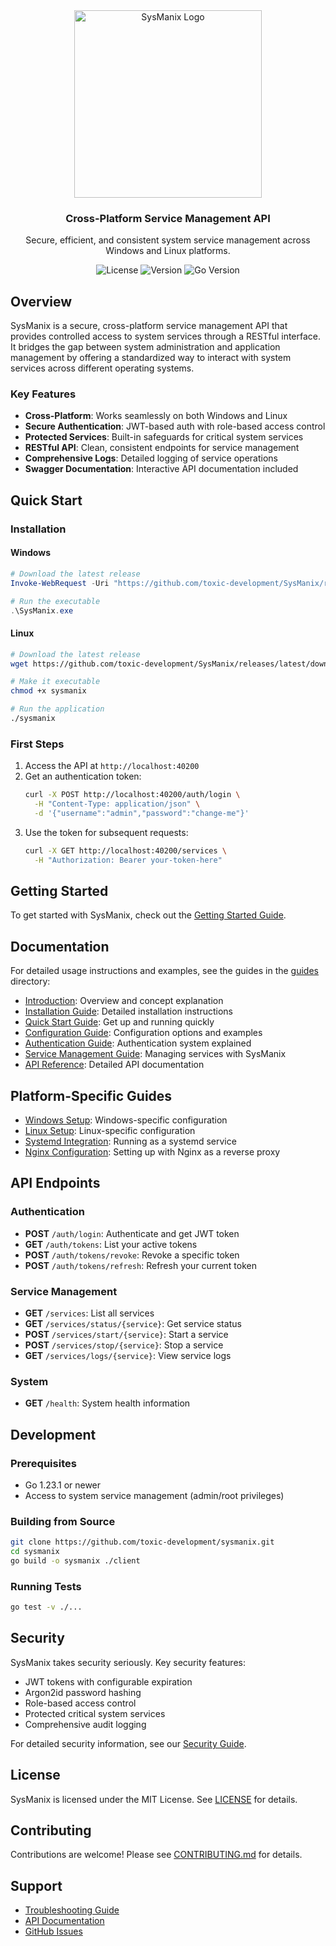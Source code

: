 <div align="center">
  <img src="https://img.toxicdev.me/users/510065483693817867/PnqzdogR.png" alt="SysManix Logo" width="300" />
  <h3>Cross-Platform Service Management API</h3>
  <p>Secure, efficient, and consistent system service management across Windows and Linux platforms.</p>
</div>

<div align="center">

![License](https://img.shields.io/github/license/toxic-development/sysmanix)
![Version](https://img.shields.io/badge/version-0.1.0-blue)
![Go Version](https://img.shields.io/badge/go-1.23.1-00ADD8)

</div>

## Overview

SysManix is a secure, cross-platform service management API that provides controlled access to system services through a RESTful interface. It bridges the gap between system administration and application management by offering a standardized way to interact with system services across different operating systems.

### Key Features

- **Cross-Platform**: Works seamlessly on both Windows and Linux
- **Secure Authentication**: JWT-based auth with role-based access control
- **Protected Services**: Built-in safeguards for critical system services
- **RESTful API**: Clean, consistent endpoints for service management
- **Comprehensive Logs**: Detailed logging of service operations
- **Swagger Documentation**: Interactive API documentation included

## Quick Start

### Installation

#### Windows
```powershell
# Download the latest release
Invoke-WebRequest -Uri "https://github.com/toxic-development/SysManix/releases/latest/download/SysManix_windows_amd64.exe" -OutFile "SysManix.exe"

# Run the executable
.\SysManix.exe
```

#### Linux
```bash
# Download the latest release
wget https://github.com/toxic-development/SysManix/releases/latest/download/SysManix_linux_amd64 -O sysmanix

# Make it executable
chmod +x sysmanix

# Run the application
./sysmanix
```

### First Steps

1. Access the API at `http://localhost:40200`
2. Get an authentication token:
   ```bash
   curl -X POST http://localhost:40200/auth/login \
     -H "Content-Type: application/json" \
     -d '{"username":"admin","password":"change-me"}'
   ```
3. Use the token for subsequent requests:
   ```bash
   curl -X GET http://localhost:40200/services \
     -H "Authorization: Bearer your-token-here"
   ```

## Getting Started

To get started with SysManix, check out the [Getting Started Guide](./guides/GETTING_STARTED.md).

## Documentation

For detailed usage instructions and examples, see the guides in the [guides](./guides) directory:

- [Introduction](./guides/INTRODUCTION.md): Overview and concept explanation
- [Installation Guide](./guides/INSTALLATION.md): Detailed installation instructions
- [Quick Start Guide](./guides/QUICKSTART.md): Get up and running quickly
- [Configuration Guide](./guides/CONFIGURATION.md): Configuration options and examples
- [Authentication Guide](./guides/AUTHENTICATION.md): Authentication system explained
- [Service Management Guide](./guides/SERVICE_MANAGEMENT.md): Managing services with SysManix
- [API Reference](./guides/API_REFERENCE.md): Detailed API documentation

## Platform-Specific Guides

- [Windows Setup](./guides/WINDOWS_SETUP.md): Windows-specific configuration
- [Linux Setup](./guides/LINUX_SETUP.md): Linux-specific configuration
- [Systemd Integration](./guides/SYSTEMD_SETUP.md): Running as a systemd service
- [Nginx Configuration](./guides/NGINX_SETUP.md): Setting up with Nginx as a reverse proxy

## API Endpoints

### Authentication
- **POST** `/auth/login`: Authenticate and get JWT token
- **GET** `/auth/tokens`: List your active tokens
- **POST** `/auth/tokens/revoke`: Revoke a specific token
- **POST** `/auth/tokens/refresh`: Refresh your current token

### Service Management
- **GET** `/services`: List all services
- **GET** `/services/status/{service}`: Get service status
- **POST** `/services/start/{service}`: Start a service
- **POST** `/services/stop/{service}`: Stop a service
- **GET** `/services/logs/{service}`: View service logs

### System
- **GET** `/health`: System health information

## Development

### Prerequisites
- Go 1.23.1 or newer
- Access to system service management (admin/root privileges)

### Building from Source
```bash
git clone https://github.com/toxic-development/sysmanix.git
cd sysmanix
go build -o sysmanix ./client
```

### Running Tests
```bash
go test -v ./...
```

## Security

SysManix takes security seriously. Key security features:

- JWT tokens with configurable expiration
- Argon2id password hashing
- Role-based access control
- Protected critical system services
- Comprehensive audit logging

For detailed security information, see our [Security Guide](./guides/SECURITY.md).

## License

SysManix is licensed under the MIT License. See [LICENSE](./LICENSE) for details.

## Contributing

Contributions are welcome! Please see [CONTRIBUTING.md](./CONTRIBUTING.md) for details.

## Support

- [Troubleshooting Guide](./guides/TROUBLESHOOTING.md)
- [API Documentation](./guides/API_REFERENCE.md)
- [GitHub Issues](https://github.com/toxic-development/SysManix/issues)
